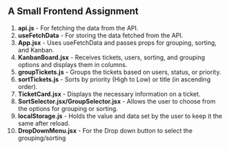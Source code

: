 ## A Small Frontend Assignment

1. **api.js** - For fetching the data from the API.
2. **useFetchData** - For storing the data fetched from the API.
3. **App.jsx** - Uses useFetchData and passes props for grouping, sorting, and Kanban.
4. **KanbanBoard.jsx** - Receives tickets, users, sorting, and grouping options and displays them in columns.
5. **groupTickets.js** - Groups the tickets based on users, status, or priority.
6. **sortTickets.js** - Sorts by priority (High to Low) or title (in ascending order).
7. **TicketCard.jsx** - Displays the necessary information on a ticket.
8. **SortSelector.jsx/GroupSelector.jsx** - Allows the user to choose from the options for grouping or sorting.
9. **localStorage.js** - Holds the value and data set by the user to keep it the same after reload.
10. **DropDownMenu.jsx** - For the Drop down button to select the grouping/sorting 